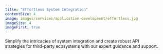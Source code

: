 ```yaml
---
title: "Effortless System Integration"
contentSize: 4
image: images/services/application-development/effortless.jpg
imageSize: 4
imageFirst: true
---
```


Simplify the intricacies of system integration and create robust API strategies for 
third-party ecosystems with our expert guidance and support.
